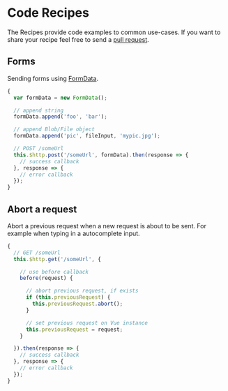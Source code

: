 # Code Recipes

The Recipes provide code examples to common use-cases. If you want to share your recipe feel free to send a [pull request](https://github.com/pagekit/vue-resource/pulls).

## Forms

Sending forms using [FormData](https://developer.mozilla.org/en-US/docs/Web/API/FormData).

```js
{
  var formData = new FormData();

  // append string
  formData.append('foo', 'bar');

  // append Blob/File object
  formData.append('pic', fileInput, 'mypic.jpg');

  // POST /someUrl
  this.$http.post('/someUrl', formData).then(response => {
    // success callback
  }, response => {
    // error callback
  });
}
```

## Abort a request

Abort a previous request when a new request is about to be sent. For example when typing in a autocomplete input.

```js
{
  // GET /someUrl
  this.$http.get('/someUrl', {

    // use before callback
    before(request) {

      // abort previous request, if exists
      if (this.previousRequest) {
        this.previousRequest.abort();
      }

      // set previous request on Vue instance
      this.previousRequest = request;
    }

  }).then(response => {
    // success callback
  }, response => {
    // error callback
  });
}
```

